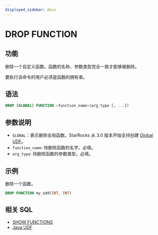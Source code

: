 ```yaml
---
displayed_sidebar: docs
---
```


# DROP FUNCTION

## 功能

删除一个自定义函数。函数的名称、参数类型完全一致才能够被删除。

要执行该命令的用户必须是函数的拥有者。

## 语法

```sql
DROP [GLOBAL] FUNCTION <function_name>(arg_type [, ...])
```

## 参数说明

- `GLOBAL`：表示删除全局函数。StarRocks 从 3.0 版本开始支持创建 [Global UDF](../../sql-functions/JAVA_UDF.md)。
- `function_name`: 待删除函数的名字，必填。
- `arg_type`: 待删除函数的参数类型，必填。

## 示例

删除一个函数。

```sql
DROP FUNCTION my_add(INT, INT)
```

## 相关 SQL

- [SHOW FUNCTIONS](SHOW_FUNCTIONS.md)
- [Java UDF](../../sql-functions/JAVA_UDF.md)
